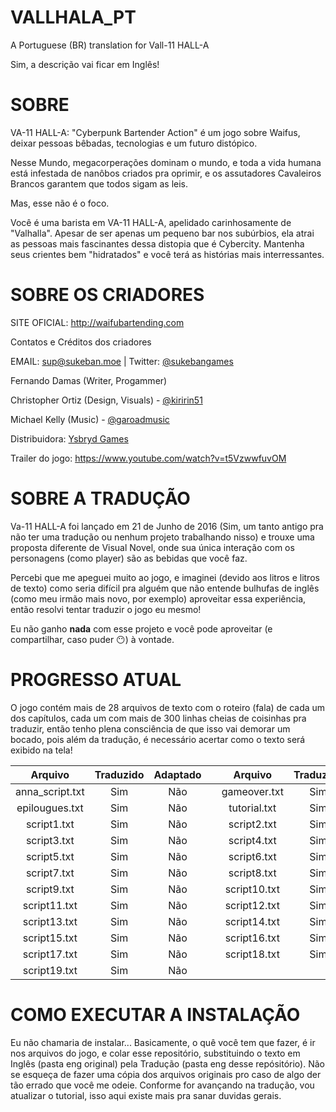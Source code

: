 
# VALLHALA_PT
A Portuguese (BR) translation for Vall-11 HALL-A

Sim, a descrição vai ficar em Inglês!

# SOBRE
VA-11 HALL-A: "Cyberpunk Bartender Action" é um jogo sobre Waifus, deixar pessoas bêbadas, tecnologias e um futuro distópico.

Nesse Mundo, megacorperações dominam o mundo, e toda a vida humana está infestada de nanôbos criados pra oprimir, e os assutadores Cavaleiros Brancos garantem que todos sigam as leis.

Mas, esse não é o foco.

Você é uma barista em VA-11 HALL-A, apelidado carinhosamente de "Valhalla". Apesar de ser apenas um pequeno bar nos subúrbios, ela atrai as pessoas mais fascinantes dessa distopia que é Cybercity. Mantenha seus crientes bem "hidratados" e você terá as histórias mais interressantes.

# SOBRE OS CRIADORES

SITE OFICIAL: http://waifubartending.com

Contatos e Créditos dos criadores

EMAIL: sup@sukeban.moe | Twitter: [@sukebangames](https://twitter.com/SukebanGames)

Fernando Damas (Writer, Progammer)

Christopher Ortiz (Design, Visuals) - [@kiririn51](https://twitter.com/kiririn51)

Michael Kelly (Music) - [@garoadmusic](https://twitter.com/YsbrydGames)

Distribuidora: [Ysbryd Games](https://www.ysbryd.net)

Trailer do jogo: https://www.youtube.com/watch?v=t5VzwwfuvOM

# SOBRE A TRADUÇÃO
Va-11 HALL-A foi lançado em 21 de Junho de 2016 (Sim, um tanto antigo pra não ter uma tradução ou nenhum projeto trabalhando nisso) e trouxe uma proposta diferente de Visual Novel, onde sua única interação com os personagens (como player) são as bebidas que você faz.

Percebi que me apeguei muito ao jogo, e imaginei (devido aos litros e litros de texto) como seria difícil pra alguém que não entende bulhufas de inglês (como meu irmão mais novo, por exemplo) aproveitar essa experiência, então resolvi tentar traduzir o jogo eu mesmo!

Eu não ganho **nada** com esse projeto e você pode aproveitar (e compartilhar, caso puder 😶) à vontade.

# PROGRESSO ATUAL
O jogo contém mais de 28 arquivos de texto com o roteiro (fala) de cada um dos capítulos, cada um com mais de 300 linhas cheias de coisinhas pra traduzir, então tenho plena consciência de que isso vai demorar um bocado, pois além da tradução, é necessário acertar como o texto será exibido na tela!

Arquivo   | Traduzido | Adaptado |  | Arquivo | Traduzido | Adaptado
:------: | :------: | :------: | :------: | :------: | :------: | :------:
anna_script.txt | Sim | Não |  | gameover.txt | Sim | Não
epilougues.txt | Sim | Não |  | tutorial.txt | Sim | Não
script1.txt | Sim | Não |  | script2.txt | Sim | Não
script3.txt | Sim | Não |  | script4.txt | Sim | Não
script5.txt | Sim | Não |  | script6.txt | Sim | Não
script7.txt | Sim | Não |  | script8.txt | Sim | Não
script9.txt | Sim | Não |  | script10.txt | Sim | Não
script11.txt | Sim | Não |  | script12.txt | Sim | Não
script13.txt | Sim | Não |  | script14.txt | Sim | Não
script15.txt | Sim | Não |  | script16.txt | Sim | Não
script17.txt | Sim | Não |  | script18.txt | Sim | Não
script19.txt | Sim | Não |  |  |  |  |  |  |  |  |  | 

# COMO EXECUTAR A INSTALAÇÃO
Eu não chamaria de instalar... Basicamente, o quê você tem que fazer, é ir nos arquivos do jogo, e colar esse repositório, substituindo o texto em Inglês (pasta eng original) pela Tradução (pasta eng desse repósitório). Não se esqueça de fazer uma cópia dos arquivos originais pro caso de algo der tão errado que você me odeie. Conforme for avançando na tradução, vou atualizar o tutorial, isso aqui existe mais pra sanar duvidas gerais.
